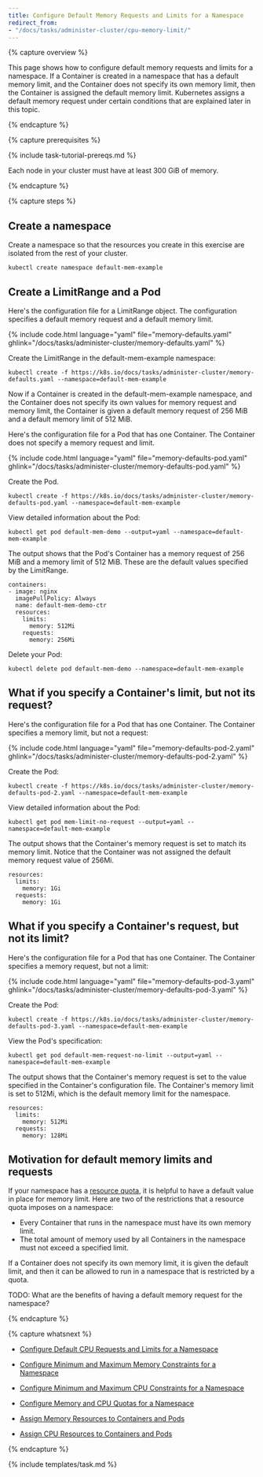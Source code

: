 ```yaml
---
title: Configure Default Memory Requests and Limits for a Namespace
redirect_from:
- "/docs/tasks/administer-cluster/cpu-memory-limit/"
---
```


{% capture overview %}

This page shows how to configure default memory requests and limits for a namespace.
If a Container is created in a namespace that has a default memory limit, and the Container
does not specify its own memory limit, then the Container is assigned the default memory limit.
Kubernetes assigns a default memory request under certain conditions that are explained later in this topic.

{% endcapture %}

{% capture prerequisites %}

{% include task-tutorial-prereqs.md %}

Each node in your cluster must have at least 300 GiB of memory.

{% endcapture %}

{% capture steps %}

## Create a namespace

Create a namespace so that the resources you create in this exercise are
isolated from the rest of your cluster.

```shell
kubectl create namespace default-mem-example
```

## Create a LimitRange and a Pod

Here's the configuration file for a LimitRange object. The configuration specifies
a default memory request and a default memory limit.

{% include code.html language="yaml" file="memory-defaults.yaml" ghlink="/docs/tasks/administer-cluster/memory-defaults.yaml" %}

Create the LimitRange in the default-mem-example namespace:

```shell
kubectl create -f https://k8s.io/docs/tasks/administer-cluster/memory-defaults.yaml --namespace=default-mem-example
```

Now if a Container is created in the default-mem-example namespace, and the
Container does not specify its own values for memory request and memory limit,
the Container is given a default memory request of 256 MiB and a default
memory limit of 512 MiB.

Here's the configuration file for a Pod that has one Container. The Container
does not specify a memory request and limit.

{% include code.html language="yaml" file="memory-defaults-pod.yaml" ghlink="/docs/tasks/administer-cluster/memory-defaults-pod.yaml" %}

Create the Pod.

```shell
kubectl create -f https://k8s.io/docs/tasks/administer-cluster/memory-defaults-pod.yaml --namespace=default-mem-example
```

View detailed information about the Pod:

```shell
kubectl get pod default-mem-demo --output=yaml --namespace=default-mem-example
```

The output shows that the Pod's Container has a memory request of 256 MiB and
a memory limit of 512 MiB. These are the default values specified by the LimitRange.

```shel
containers:
- image: nginx
  imagePullPolicy: Always
  name: default-mem-demo-ctr
  resources:
    limits:
      memory: 512Mi
    requests:
      memory: 256Mi
```

Delete your Pod:

```shell
kubectl delete pod default-mem-demo --namespace=default-mem-example
```

## What if you specify a Container's limit, but not its request?

Here's the configuration file for a Pod that has one Container. The Container
specifies a memory limit, but not a request:

{% include code.html language="yaml" file="memory-defaults-pod-2.yaml" ghlink="/docs/tasks/administer-cluster/memory-defaults-pod-2.yaml" %}

Create the Pod:


```shell
kubectl create -f https://k8s.io/docs/tasks/administer-cluster/memory-defaults-pod-2.yaml --namespace=default-mem-example
```

View detailed information about the Pod:

```shell
kubectl get pod mem-limit-no-request --output=yaml --namespace=default-mem-example
```

The output shows that the Container's memory request is set to match its memory limit.
Notice that the Container was not assigned the default memory request value of 256Mi.

```
resources:
  limits:
    memory: 1Gi
  requests:
    memory: 1Gi
```

## What if you specify a Container's request, but not its limit?

Here's the configuration file for a Pod that has one Container. The Container
specifies a memory request, but not a limit:

{% include code.html language="yaml" file="memory-defaults-pod-3.yaml" ghlink="/docs/tasks/administer-cluster/memory-defaults-pod-3.yaml" %}

Create the Pod:

```shell
kubectl create -f https://k8s.io/docs/tasks/administer-cluster/memory-defaults-pod-3.yaml --namespace=default-mem-example
```

View the Pod's specification:

```shell
kubectl get pod default-mem-request-no-limit --output=yaml --namespace=default-mem-example
```

The output shows that the Container's memory request is set to the value specified in the
Container's configuration file. The Container's memory limit is set to 512Mi, which is the
default memory limit for the namespace.

```
resources:
  limits:
    memory: 512Mi
  requests:
    memory: 128Mi
```

## Motivation for default memory limits and requests

If your namespace has a
[resource quota](TODO),
it is helpful to have a default value in place for memory limit.
Here are two of the restrictions that a resource quota imposes on a namespace:

* Every Container that runs in the namespace must have its own memory limit.
* The total amount of memory used by all Containers in the namespace must not exceed a specified limit.

If a Container does not specify its own memory limit, it is given the default limit, and then
it can be allowed to run in a namespace that is restricted by a quota.

TODO: What are the benefits of having a default memory request for the namespace?

{% endcapture %}

{% capture whatsnext %}

* [Configure Default CPU Requests and Limits for a Namespace](docs/tasks/administer-cluster/default-cpu-request-limit/)

* [Configure Minimum and Maximum Memory Constraints for a Namespace](/docs/tasks/administer-cluster/memory-constraint-namespace/)

* [Configure Minimum and Maximum CPU Constraints for a Namespace](/docs/tasks/administer-cluster/cpu-constraint-namespace/)

* [Configure Memory and CPU Quotas for a Namespace](docs/tasks/administer-cluster/quota-memory-cpu-namespace)

* [Assign Memory Resources to Containers and Pods](/docs/tasks/configure-pod-container/assign-memory-resource/)

* [Assign CPU Resources to Containers and Pods](docs/tasks/configure-pod-container/assign-cpu-resource/)

{% endcapture %}

{% include templates/task.md %}
